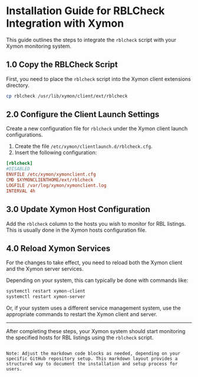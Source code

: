 # Installation Guide for RBLCheck Integration with Xymon

This guide outlines the steps to integrate the `rblcheck` script with your Xymon monitoring system.

## 1.0 Copy the RBLCheck Script

First, you need to place the `rblcheck` script into the Xymon client extensions directory.

```bash
cp rblcheck /usr/lib/xymon/client/ext/rblcheck
```

## 2.0 Configure the Client Launch Settings

Create a new configuration file for `rblcheck` under the Xymon client launch configurations.

1. Create the file `/etc/xymon/clientlaunch.d/rblcheck.cfg`.
2. Insert the following configuration:

```ini
[rblcheck]
#DISABLED
ENVFILE /etc/xymon/xymonclient.cfg
CMD $XYMONCLIENTHOME/ext/rblcheck
LOGFILE /var/log/xymon/xymonclient.log
INTERVAL 4h
```

## 3.0 Update Xymon Host Configuration

Add the `rblcheck` column to the hosts you wish to monitor for RBL listings. This is usually done in the Xymon hosts configuration file.

## 4.0 Reload Xymon Services

For the changes to take effect, you need to reload both the Xymon client and the Xymon server services.

Depending on your system, this can typically be done with commands like:

```bash
systemctl restart xymon-client
systemctl restart xymon-server
```

Or, if your system uses a different service management system, use the appropriate commands to restart the Xymon client and server.

---

After completing these steps, your Xymon system should start monitoring the specified hosts for RBL listings using the `rblcheck` script.
```

Note: Adjust the markdown code blocks as needed, depending on your specific GitHub repository setup. This markdown layout provides a structured way to document the installation and setup process for users.
